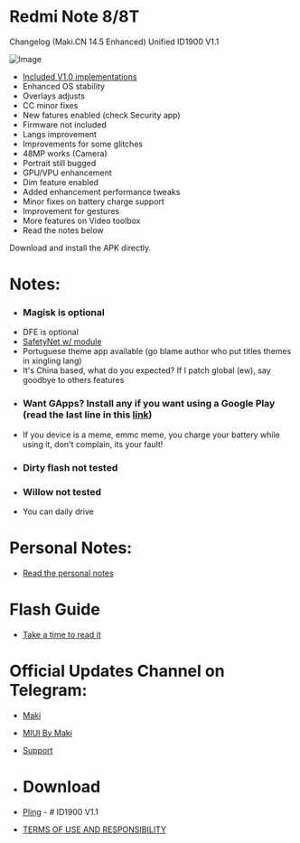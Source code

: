 
# Redmi Note 8/8T
Changelog (Maki.CN 14.5 Enhanced) Unified ID1900 V1.1
 
![Image](https://telegra.ph/file/10a1da65028df9f97bc78.png)

 
- [Included V1.0 implementations](https://telegra.ph/MakiCN-145-Enhanced-08-31)
- Enhanced OS stability
- Overlays adjusts
- CC minor fixes
- New fatures enabled (check Security app)
- Firmware not included
- Langs improvement
- Improvements for some glitches
- 48MP works (Camera)
- Portrait still bugged
- GPU/VPU enhancement
- Dim feature enabled
- Added enhancement performance tweaks
- Minor fixes on battery charge support
- Improvement for gestures
- More features on Video toolbox
- Read the notes below

Download and install the APK directly. 
 
# Notes:

- ### Magisk is optional
- DFE is optional
- [SafetyNet w/ module](https://www.pling.com/p/1983103)
- Portuguese theme app available (go blame author who put titles themes in xingling lang)
- It's China based, what do you expected? If I patch global (ew), say goodbye to others features
- ### Want GApps? Install any if you want using a Google Play (read the last line in this [link](https://github.com/MIUIByMaki/RN8/blob/main/disclaimer.md))
- If you device is a meme, emmc meme, you charge your battery while using it, don't complain, its your fault!
- ### Dirty flash not tested
- ### Willow not tested
- You can daily drive

# Personal Notes:

- [Read the personal notes](https://github.com/MIUIByMaki/RN8/blob/main/disclaimer.md#personal-notes)

# Flash Guide
- [Take a time to read it](https://github.com/MIUIByMaki/RN8/blob/main/flashguide.md#flash-guide)

# Official Updates Channel on Telegram:
- [Maki](https://t.me/iamakima)
- [MIUI By Maki](https://t.me/MIUIByMaki)
- [Support](https://github.com/MIUIByMaki/Support/tree/main)

- # Download
- [Pling](https://www.pling.com/p/1956242) - # ID1900 V1.1
- [TERMS OF USE AND RESPONSIBILITY](https://github.com/MIUIByMaki/RN8/blob/main/terms.md)



